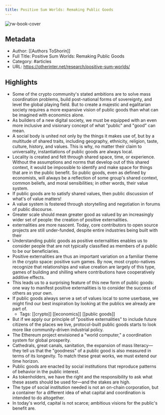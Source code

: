 ```yaml
---
title: Positive Sum Worlds: Remaking Public Goods
---
```

![rw-book-cover](https://readwise-assets.s3.amazonaws.com/static/images/article3.5c705a01b476.png)

## Metadata
- Author: [[Authors ToShorin]]
- Full Title: Positive Sum Worlds: Remaking Public Goods
- Category: #articles
- URL: https://otherinter.net/research/positive-sum-worlds/

## Highlights
- Some of the crypto community's stated ambitions are to solve mass coordination problems, build post-national forms of sovereignty, and level the global playing field. But to create a majestic and egalitarian society requires a more expansive vision of public goods than what can be imagined with economics alone.
- As builders of a new digital society, we must be equipped with an even more inclusive and visionary concept of what "public" and "good" can mean.
- A social body is united not only by the things it makes use of, but by a multitude of shared traits, including geography, ethnicity, religion, taste, culture, history, and values. This is why, no matter their claim to universality, instantiations of public goods are always local.
- Locality is created and felt through shared space, time, or experience. Without the assumptions and norms that develop out of this shared context, it would be impossible to identify and make space for things that are in the public benefit. So public goods, even as defined by economists, will always be a reflection of some group's shared context, common beliefs, and moral sensibilities; in other words, their value system.
- If public goods are to satisfy shared values, then public discussion of what's of value matters!
- A value system is fostered through storytelling and negotiation in forums of public discourse.
- Greater scale should mean greater good as valued by an increasingly wider set of people: the creation of positive externalities.
- externalities are more nascent. Today, core contributors to open source projects are still under-funded, despite entire industries being built with their
- Understanding public goods as positive externalities enables us to consider people that are not typically classified as members of a public to be our beneficiaries.
- Positive externalities are thus an important variation on a familiar theme in the crypto space: positive sum games. By now, most crypto-natives recognize that relationships and value creation are largely of this type, games of building and shilling where contributions have cooperatively additive effects.
- This leads us to a surprising feature of this new form of public goods: one way to manifest positive externalities is to consider the success of others as your own.
- If public goods always serve a set of values local to some userbase, we might find our best inspiration by looking at the publics we already are part of.
    - Tags: [[crypto]] [[economics]] [[public goods]] 
- But if we apply our principle of "positive externalities" to include future citizens of the places we live, protocol-built public goods starts to look more like community-driven industrial policy.
- The Ethereum project envisioned a "world computer," a coordination system for global prosperity.
- Cathedrals, great canals, sanitation, the expansion of mass literacy—they tell us that the "goodness" of a public good is also measured in terms of its longevity. To match these great works, we must extend our time horizon.
- Public goods are enacted by social institutions that reproduce patterns of behavior in the public interest.
- As tokenholders, we have the right and the responsibility to ask what these assets should be used for—and the stakes are high.
- The type of social institution needed is not an on-chain corporation, but a container for a different idea of what capital and coordination is intended to do altogether.
- In today's world, capital is not scarce; ambitious visions for the public's benefit are.
